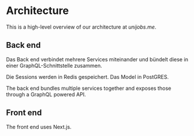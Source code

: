 # Architecture

This is a high-level overview of our architecture at _unijobs.me_.

## Back end

Das Back end verbindet mehrere Services miteinander und bündelt diese in einer GraphQL-Schnittstelle zusammen.

Die Sessions werden in Redis gespeichert. Das Model in PostGRES.

The back end bundles multiple services together and exposes those through a GraphQL powered API.

## Front end

The front end uses Next.js.